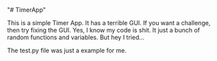 "# TimerApp" 

This is a simple Timer App. It has a terrible GUI. If you want a challenge, then try fixing the GUI. Yes, I know my code is shit.
It just a bunch of random functions and variables. But hey I tried...

The test.py file was just a example for me. 

